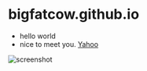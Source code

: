 # bigfatcow.github.io

* hello world
* nice to meet you. [Yahoo](http://www.yahoo.com)

![screenshot]("./imgs/new_rep.png" "Logo Title Text 1")

